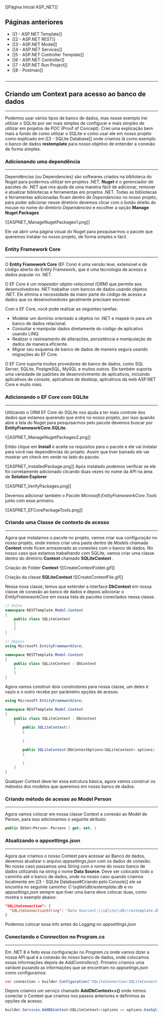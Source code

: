 [[Página Inicial ASP_NET]]

## Páginas anteriores
- [[1 - ASP.NET Template]]
- [[2 - ASP.NET REST]]
- [[3 - ASP.NET Model]]
- [[4 - ASP.NET Services]]
- [[5 - ASP.NET Controller Template]]
- [[6 - ASP.NET Controller]]
- [[7 - ASP.NET Run Project]]
- [[8 - Postman]]

```table-of-contents
```

---
## Criando um Context para acesso ao banco de dados
---
Podemos usar vários tipos de banco de dados, mas nesse exemplo irei utilizar o SQLite por ser mais simples de configurar e mais simples de utilizar em projetos de POC (Proof of Concept).
Criei uma explicação bem mais a fundo de como utilizar o SQLite e como usar ele em nosso projeto como explicado em [[3 - SQLite Database]] onde criamos lá como exemplo o banco de dados **restemplate** para nosso objetivo de entender a conexão de forma simples.

### Adicionando uma dependência
---
Dependências (ou Dependencies) são softwares criados na biblioteca do Nuget para podermos utilizar em projetos .NET, __Nuget__ é o gerenciador de pacotes do .NET que nos ajuda de uma maneira fácil de adicionar, remover e atualizar bibliotecas e ferramentas em projetos .NET.
Todas as bibliotecas e ferramentas adicionadas ficam dentro de _Dependencies_ no nosso projeto, para poder adicionar nesse diretório devemos clicar com o botão direito do mouse no nome do diretório _Dependencies_ e escolher a opção __Manage Nuget Packages__ 

![[ASPNET_ManageNugetPackages1.png]]

Ele vai abrir uma página visual do Nuget para pesquisarmos o pacote que queremos instalar no nosso projeto, de forma simples e fácil.

### Entity Framework Core
---
O __Entity Framework Core__ (EF Core) é uma versão leve, extensível e de código aberto do Entity Framework, que é uma tecnologia de acesso a dados popular no .NET.

O EF Core é um _mapeador objeto-relacional (ORM)_ que permite aos desenvolvedores .NET trabalhar com bancos de dados usando objetos .NET. Ele elimina a necessidade da maior parte do código de acesso a dados que os desenvolvedores geralmente precisam escrever.

Com o EF Core, você pode realizar as seguintes tarefas:

- Modelar um domínio orientado a objetos no .NET e mapeá-lo para um banco de dados relacional.
- Consultar e manipular dados diretamente do código de aplicativo usando LINQ.
- Realizar o rastreamento de alterações, persistência e manipulação de dados de maneira eficiente.
- Migrar seu esquema de banco de dados de maneira segura usando migrações do EF Core.

O EF Core suporta muitos provedores de banco de dados, como SQL Server, SQLite, PostgreSQL, MySQL e muitos outros. Ele também suporta uma variedade de padrões de desenvolvimento de aplicativos, incluindo aplicativos de console, aplicativos de desktop, aplicativos da web ASP.NET Core e muito mais.

### Adicionando o EF Core com SQLite
---
Utilizando o ORM EF Core do SQLite nos ajuda a ter mais controle dos dados que estamos querendo que entre no nosso projeto, por isso quando abre a tela do Nuget para pesquisarmos pelo pacote devemos buscar por __EntityFrameworkCore.SQLite__.

![[ASPNET_ManageNugetPackages2.png]]

Então clique em __Install__ e aceite os requisitos para o pacote e ele vai instalar para você nas dependências do projeto.
Assim que tiver baixado ele vai mostrar um check em verde no lado do pacote.

![[ASPNET_InstalledPackage.png]]
Após instalado podemos verificar se ele foi corretamente adicionado clicando duas vezes no nome da API na área de __Solution Explorer__

![[ASPNET_VerifyPackages.png]]

Devemos adicionar também o Pacote _Microsoft.EntityFrameworkCore.Tools_ junto com esse primeiro.

![[ASPNET_EFCorePackageTools.png]]
### Criando uma Classe de contexto de acesso
---
Agora que instalamos o pacote no projeto, vamos criar sua configuração no nosso projeto, onde iremos criar uma pasta dentro de _Models_ chamada __Context__ onde ficam armazenado as conexões com o banco de dados.
No nosso caso que estamos trabalhando com SQLite, vamos criar uma classe dentro do diretório __Context__ chamado __SQLiteContext__ .

Criação do Folder __Context__
![[CreateContextFolder.gif]]

Criação da classe __SQLiteContext__
![[CreateContextFile.gif]]

Nessa nova classe, temos que extender a interface __DbContext__ em nossa classe de conexão ao banco de dados e depois adicionar o _EntityFrameworkCore_ em nossa lista de pacotes conectados nessa classe.
```csharp
// Antes
namespace RESTTemplate.Model.Context
{
    public class SQLiteContext
    {
    }
}

// Depois
using Microsoft.EntityFrameworkCore;

namespace RESTTemplate.Model.Context
{
    public class SQLiteContext : DbContext
    {
    }
}
```
Agora vamos construir dois construtores para nossa classe, um deles é vazio e o outro recebe por parâmetro opções de acesso.

```csharp
using Microsoft.EntityFrameworkCore;

namespace RESTTemplate.Model.Context
{
    public class SQLiteContext : DbContext
    {
        public SQLiteContext() 
        { 
            
        }

        public SQLiteContext(DbContextOptions<SQLiteContext> options) : base(options)
        {

        }
    }
}
```

Qualquer Context deve ter essa estrutura básica, agora vamos construir os métodos dos modelos que queremos em nosso banco de dados.

### Criando método de acesso ao Model Person
---
Agora vamos colocar em nossa classe Context a conexão ao Model de Person, para isso adicionamos o seguinte atributo:

```csharp
public DbSet<Person> Persons { get; set; }
```

### Atualizando o appsettings.json
---
Agora que criamos o nosso Context para acessar ao Banco de dados, devemos atualizar o arquivo _appsettings.json_ com os dados de conexão.
No nosso caso passamos uma String com o nome do nosso banco de dados utilizando na string o nome __Data Source__.
Deve ser colocado todo o caminho até o banco de dados, onde no nosso caso quando criamos localmente em [[3 - SQLite Database#Criando pelo Console]] ele se encontra no seguinte caminho: _C:\sqlite\db\restemplate.db_ e no _appsettings.json_ sempre que tiver uma barra deve colocar duas, como mostra o exemplo abaixo:

```json
"SQLiteConnection": {
  "SQLiteConnectionString": "Data Source=C:\\sqlite\\db\\restemplate.db"  
}
```
 Podemos colocar essa info antes do _Logging_ no _appsettings.json_

### Conectando o Connection no Program.cs
---
Em .NET 8 é feito essa configuração no _Program.cs_ onde vamos dizer a nossa API qual é a conexão do nosso banco de dados, onde colocamos essas informações depois de _AddControllers()_.
Primeiro criamos uma variável puxando as informações que se encontram no _appsetings.json_ como configuramos:

```csharp
var connection = builder.Configuration["SQLiteConnection:SQLiteConnectionString"];
```

Depois criamos um serviço chamado __AddDbContext<>()__ onde iremos conectar o Context que criamos nos passos anteriores e definimos as opções de acesso. 

```csharp
builder.Services.AddDbContext<SQLiteContext>(options => options.UseSqlite(connection));
```
